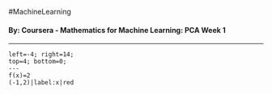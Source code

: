 #MachineLearning 
#### By: Coursera - Mathematics for Machine Learning: PCA Week 1
---


```desmos-graph
left=-4; right=14;
top=4; bottom=0;
---
f(x)=2
(-1,2)|label:x|red

```
